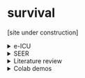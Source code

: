 # survival

[site under construction]

<details>
<summary>e-ICU</summary>
```
0	>= 20 mg prednisone per day or equivalent
1	A paced
2	A/V paced
3	AICD
4	AIDS
5	ALL
6	AML
7	AR
8	AS
9	Alkylating agents (bleomycin, cytoxan, cycloph...
10	Anthracyclines (adriamycin, daunorubicin)
11	BMT within past 12 mos.
12	CABG - date unknown
13	CABG - remote
14	CABG - within 2 years
15	CABG - within 5 years
16	CABG - within 6 months
17	CHF
18	CHF - class I
19	CHF - class II
20	CHF - class III
21	CHF - class IV
22	CHF - severity unknown
23	CLL
24	CML
25	COPD - moderate
26	COPD - no limitations
27	COPD - severe
28	Cis-platinum
29	Cushing's syndrome
30	DLCO 31-40
31	DLCO 41-50
32	DLCO 51-60
33	DLCO 61-70
34	DLCO 71-80
35	DLCO <30
36	DLCO >80
37	DVT - date unknown
38	DVT - remote
39	DVT - within 2 years
40	DVT - within 5 years
41	DVT - within 6 months
42	FEV1 31-40
43	FEV1 41-50
44	FEV1 51-60
45	FEV1 61-70
46	FEV1 71-80
47	FEV1 <30
48	FEV1 >80
49	FEV1/FVC ratio 31-40
50	FEV1/FVC ratio 41-50
51	FEV1/FVC ratio 51-60
52	FEV1/FVC ratio 61-70
53	FEV1/FVC ratio 71-80
54	FEV1/FVC ratio <30
55	FEV1/FVC ratio >80
56	FVC 31-40
57	FVC 41-50
58	FVC 51-60
59	FVC 61-70
60	FVC 71-80
61	FVC <30
62	FVC >80
63	HIV positive
64	Hodgkins disease
65	ITP
66	MAT
67	MI - date unknown
68	MI - remote
69	MI - within 2 years
70	MI - within 5 years
71	MI - within 6 months
72	MR
73	MS
74	No Health Problems
75	Not Obtainable
76	Not Performed
77	PS
78	Performed
79	SLE
80	SVT- other
81	TIA(s) - date unknown
82	TIA(s) - remote
83	TIA(s) - within 2 years
84	TIA(s) - within 5 years
85	TIA(s) - within 6 months
86	TR
87	UGI bleeding
88	V paced
89	Vincristine
90	angina
91	angina - class I
92	angina - class II
93	angina - class III
94	angina - class IV
95	angina - severity unknown
96	aplastic anemia
97	ascites
98	asthma
99	atrial fibrillation - chronic
100	atrial fibrillation - intermittent
101	bile duct
102	biopsy proven
103	bladder
104	bone
105	both prednisone and other immunosuppressive me...
106	brain
107	breast
108	carcinomatosis
109	chemotherapy within past 6 mos.
110	chemotherapy within past mo.
111	chronic kidney stones
112	clinical diagnosis
113	clotting disorder
114	colon
115	coma
116	dementia
117	dermatomyositis
118	encephalopathy
119	esophagus
120	essential thrombocytosis
121	excellent - strenuous exercise (>10 mets)
122	focal seizures
123	generalized seizures
124	head and neck
125	hemolytic anemia
126	home oxygen
127	hypercalcemia
128	hypercoagulable condition
129	hypertension requiring treatment
130	hyperthyroidism
131	hypothyroidism
132	insulin dependent diabetes
133	intra-abdominal
134	intracranial mass
135	jaundice
136	kidney
137	leukemia - other
138	limited - household activities (1-4 mets)
139	liver
140	lung
141	medication dependent
142	melanoma
143	moderate - stairs/brisk walking (5-10 mets)
144	multiple
145	multiple myeloma
146	myelofibrosis
147	neurogenic bladder
148	neuromuscular disease
149	nodes
150	non-Hodgkins lymphoma
151	non-medication dependent
152	none
153	none - bed-ridden
154	other
155	other hematologic malignancy
156	other immunosuppressive medications
157	other seizures
158	ovary
159	pancreas - adenocarcinoma
160	pancreas - islet cell
161	peptic ulcer disease
162	peptic ulcer disease with h/o GI bleeding
163	peripheral vascular disease
164	petite mal seizures
165	polycythemia vera
166	primary site
167	procedural coronary intervention - date unknown
168	procedural coronary intervention - remote
169	procedural coronary intervention - within 2 years
170	procedural coronary intervention - within 5 years
171	procedural coronary intervention - within 6 mo...
172	prostate
173	pulmonary embolism - date unknown
174	pulmonary embolism - remote
175	pulmonary embolism - within 2 years
176	pulmonary embolism - within 5 years
177	pulmonary embolism - within 6 months
178	recent steroid use for > 10 days
179	renal failure - hemodialysis
180	renal failure - peritoneal dialysis
181	renal failure- not currently dialyzed
182	renal insufficiency - baseline creatinine unknown
183	renal insufficiency - creatinine 1-2
184	renal insufficiency - creatinine 2-3
185	renal insufficiency - creatinine 3-4
186	renal insufficiency - creatinine 4-5
187	renal insufficiency - creatinine > 5
188	renal tubular acidosis
189	respiratory failure - date unknown
190	respiratory failure - remote
191	respiratory failure - within 2 years
192	respiratory failure - within 5 years
193	respiratory failure - within 6 months
194	restrictive pulmonary disease
195	rheumatoid arthritis
196	s/p AVR
197	s/p MVR
198	s/p TVR
199	s/p heart transplant
200	s/p liver transplant
201	s/p lung transplant
202	s/p renal transplant
203	sarcoidosis
204	sarcoma
205	scleroderma
206	sick sinus syndrome
207	sickle cell disease
208	splenomegaly
209	stomach
210	stroke - date unknown
211	stroke - remote
212	stroke - within 2 years
213	stroke - within 5 years
214	stroke - within 6 months
215	testes
216	unknown
217	unknown pacer
218	uterus
219	varices
220	vasculitis
221	ventricular ectopy
222	ventricular fibrillation
223	ventricular tachycardia
```
</details>

<details>
<summary>SEER</summary>

## Installation
- You'll need to complete 2 identical weboforms to obtain separate links for installation files (EXE that can only executed on Windows):
  1. ```ss8_4_0_1.exe``` (SEER*Stat 8.40.1, downloaded on Dec 24, 2022) 
  2. ```sp301.exe``` (SEER*Prep 3.0)

## Extract data 

### To obtain patient-level (individualized) data

1. First, define selection criteria:

  - Click on "table" icon ![image](https://user-images.githubusercontent.com/38703113/209453078-33345bb2-2911-44aa-bc7c-922960cc3b8c.png)
    - ```Selection Tab** is used to define cohort 
    - ```Table Tab** is used to add fields to the dataframe you are about to create

  - Click on "execute" icon ![image](https://user-images.githubusercontent.com/38703113/209453082-81d650f2-c248-450c-8281-d6b732693edc.png) 

2. To save the extracted data: Matrix > Export > ```CSV```

### To obtain histories of individual patients

1. ```Matrix``` > ```Retrieve session```
2. ```Session``` > ```Person selection```

<details>
<summary>SEER: meta data</summary>


</details>


<details>
<summary>SEER: meta data</summary>

| Field name | Meta info |
| -- | -- |
| Patient ID | 8-digit, starting from 00000001 | 
| Race recode | White, Black, Other |
| Age recode with <1 year olds | Unknown, 25-29, ..., 40-44,...,55-59, ..., 70-74, .., 85+ years  |
| PRCDA or not | purchased/referred care delivery area? |
| Histologic Type ICD-O-3 | 8140; 8070 |
| Hist/ behav (ICD-O-3) | Adeocarcinoma; Squamous cell carcionma  |
| AJCC Stage 3rd ed (1988-2003) | Blank; 10, 32, ... |
| Laterality | Left - origin of primary, Right, bilateral, paired site, ... |
                     
## Other fields:
- Median household adjusted to 2019
- Rural-Urban Continuum code
                     
</details>


  
</details>


<details>
<summary>Literature review</summary>
## Guha et al. EHJ 2022   
- Objectives: To measure the ```incidence, prevalence, risk factors and mortality outcomes of atrial fibrillation (AF) in a multi-ethnic representative United States cohort of breast cancer patients```
- Model: KM
- 
  
  
## Lee et al. LDH 2021
- Model:  Survival Quilts
- Variables: ```age, PSA, primary and secondary Gleason grades or grade groups, T stage, total number of biopsy cores examined, and core positivity (number of cores positive for cancer divided by number of cores taken). MRI, comorbidity, and treatment data were not available```  
  
</details>


<details>
<summary>Colab demos</summary>

| Dataset | Colab demo |
|--|--|
| SUPPORT | [CPH, GBS, RSF, SVM](SDA_SUPPORT_demo.ipynb) |

</details>
